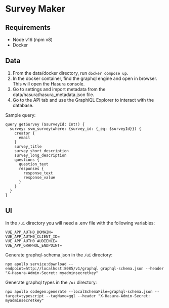 # Survey Maker

## Requirements

- Node v16 (npm v8)
- Docker

## Data

1. From the data/docker directory, run `docker compose up`.
1. In the docker container, find the graphql engine and open in browser. This will open the Hasura console.
1. Go to settings and import metadata from the data/hasura/hasura_metadata.json file.
1. Go to the API tab and use the GraphiQL Explorer to interact with the database.

Sample query:

```
query getSurvey ($surveyId: Int!) {
  survey: svm_survey(where: {survey_id: {_eq: $surveyId}}) {
    creator {
      email
    }
    survey_title
    survey_short_description
    survey_long_description
    questions {
      question_text
      responses {
        response_text
        response_value
      }
    }
  }
}
```

## UI

In the `/ui` directory you will need a .env file with the following variables:

```
VUE_APP_AUTH0_DOMAIN=
VUE_APP_AUTH0_CLIENT_ID=
VUE_APP_AUTH0_AUDIENCE=
VUE_APP_GRAPHQL_ENDPOINT=
```

Generate graphql-schema.json in the `/ui` directory:

```
npx apollo service:download --endpoint=http://localhost:8085/v1/graphql graphql-schema.json --header "X-Hasura-Admin-Secret: myadminsecretkey"
```

Generate graphql types in the `/ui` directory:

```
npx apollo codegen:generate --localSchemaFile=graphql-schema.json --target=typescript --tagName=gql --header "X-Hasura-Admin-Secret: myadminsecretkey"
```

